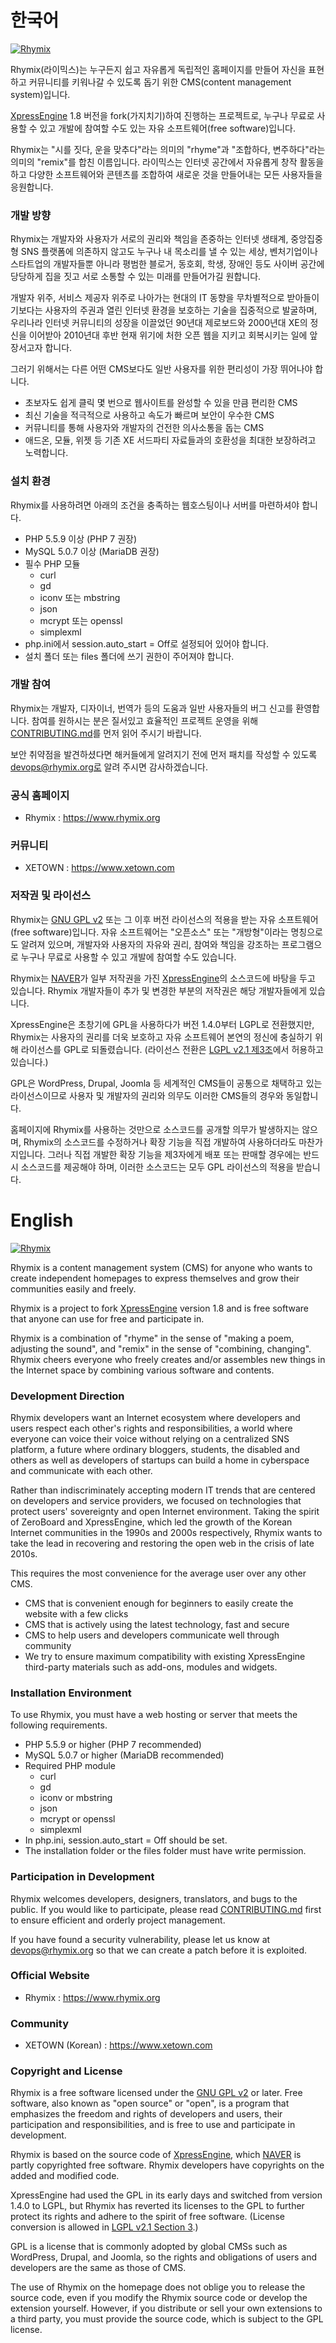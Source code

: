 # 한국어
[![Rhymix](https://cloud.githubusercontent.com/assets/8565457/12881857/7c3e69d6-ce90-11e5-94dc-8a592cf9ab7d.png)](https://www.rhymix.org)

Rhymix(라이믹스)는 누구든지 쉽고 자유롭게 독립적인 홈페이지를 만들어
자신을 표현하고 커뮤니티를 키워나갈 수 있도록 돕기 위한 CMS(content management system)입니다.

[XpressEngine](https://www.xpressengine.com) 1.8 버전을 fork(가지치기)하여 진행하는 프로젝트로,
누구나 무료로 사용할 수 있고 개발에 참여할 수도 있는 자유 소프트웨어(free software)입니다.

Rhymix는 "시를 짓다, 운을 맞추다"라는 의미의 "rhyme"과
"조합하다, 변주하다"라는 의미의 "remix"를 합친 이름입니다.
라이믹스는 인터넷 공간에서 자유롭게 창작 활동을 하고
다양한 소프트웨어와 콘텐츠를 조합하여 새로운 것을 만들어내는 모든 사용자들을 응원합니다.

### 개발 방향

Rhymix는 개발자와 사용자가 서로의 권리와 책임을 존중하는 인터넷 생태계,
중앙집중형 SNS 플랫폼에 의존하지 않고도 누구나 내 목소리를 낼 수 있는 세상,
벤처기업이나 스타트업의 개발자들뿐 아니라 평범한 블로거, 동호회, 학생, 장애인 등도
사이버 공간에 당당하게 집을 짓고 서로 소통할 수 있는 미래를 만들어가길 원합니다.

개발자 위주, 서비스 제공자 위주로 나아가는 현대의 IT 동향을 무차별적으로 받아들이기보다는
사용자의 주권과 열린 인터넷 환경을 보호하는 기술을 집중적으로 발굴하며,
우리나라 인터넷 커뮤니티의 성장을 이끌었던 90년대 제로보드와 2000년대 XE의 정신을 이어받아
2010년대 후반 현재 위기에 처한 오픈 웹을 지키고 회복시키는 일에 앞장서고자 합니다.

그러기 위해서는 다른 어떤 CMS보다도 일반 사용자를 위한 편리성이 가장 뛰어나야 합니다.

- 초보자도 쉽게 클릭 몇 번으로 웹사이트를 완성할 수 있을 만큼 편리한 CMS
- 최신 기술을 적극적으로 사용하고 속도가 빠르며 보안이 우수한 CMS
- 커뮤니티를 통해 사용자와 개발자의 건전한 의사소통을 돕는 CMS
- 애드온, 모듈, 위젯 등 기존 XE 서드파티 자료들과의 호환성을 최대한 보장하려고 노력합니다.

### 설치 환경

Rhymix를 사용하려면 아래의 조건을 충족하는 웹호스팅이나 서버를 마련하셔야 합니다.


- PHP 5.5.9 이상 (PHP 7 권장)
- MySQL 5.0.7 이상 (MariaDB 권장)
- 필수 PHP 모듈
  - curl
  - gd
  - iconv 또는 mbstring
  - json
  - mcrypt 또는 openssl
  - simplexml
- php.ini에서 session.auto_start = Off로 설정되어 있어야 합니다.
- 설치 폴더 또는 files 폴더에 쓰기 권한이 주어져야 합니다.

### 개발 참여

Rhymix는 개발자, 디자이너, 번역가 등의 도움과 일반 사용자들의 버그 신고를 환영합니다.
참여를 원하시는 분은 질서있고 효율적인 프로젝트 운영을 위해
[CONTRIBUTING.md](./CONTRIBUTING.md)를 먼저 읽어 주시기 바랍니다.

보안 취약점을 발견하셨다면 해커들에게 알려지기 전에 먼저 패치를 작성할 수 있도록
devops@rhymix.org로 알려 주시면 감사하겠습니다.

### 공식 홈페이지

- Rhymix : https://www.rhymix.org

### 커뮤니티

- XETOWN : https://www.xetown.com

### 저작권 및 라이선스

Rhymix는 [GNU GPL v2](http://korea.gnu.org/documents/copyleft/gpl.ko.html)
또는 그 이후 버전 라이선스의 적용을 받는 자유 소프트웨어(free software)입니다.
자유 소프트웨어는 "오픈소스" 또는 "개방형"이라는 명칭으로도 알려져 있으며,
개발자와 사용자의 자유와 권리, 참여와 책임을 강조하는 프로그램으로
누구나 무료로 사용할 수 있고 개발에 참여할 수도 있습니다.

Rhymix는 [NAVER](https://www.navercorp.com/)가 일부 저작권을 가진
[XpressEngine](https://www.xpressengine.com)의 소스코드에 바탕을 두고 있습니다.
Rhymix 개발자들이 추가 및 변경한 부분의 저작권은 해당 개발자들에게 있습니다.

XpressEngine은 초창기에 GPL을 사용하다가 버전 1.4.0부터 LGPL로 전환했지만,
Rhymix는 사용자의 권리를 더욱 보호하고 자유 소프트웨어 본연의 정신에 충실하기 위해 라이선스를 GPL로 되돌렸습니다.
(라이선스 전환은 [LGPL v2.1 제3조](http://korea.gnu.org/documents/copyleft/lgpl.ko.html#term3)에서 허용하고 있습니다.)

GPL은 WordPress, Drupal, Joomla 등 세계적인 CMS들이 공통으로 채택하고 있는 라이선스이므로
사용자 및 개발자의 권리와 의무도 이러한 CMS들의 경우와 동일합니다.

홈페이지에 Rhymix를 사용하는 것만으로 소스코드를 공개할 의무가 발생하지는 않으며,
Rhymix의 소스코드를 수정하거나 확장 기능을 직접 개발하여 사용하더라도 마찬가지입니다.
그러나 직접 개발한 확장 기능을 제3자에게 배포 또는 판매할 경우에는 반드시 소스코드를 제공해야 하며,
이러한 소스코드는 모두 GPL 라이선스의 적용을 받습니다.

# English
[![Rhymix](https://cloud.githubusercontent.com/assets/8565457/12881857/7c3e69d6-ce90-11e5-94dc-8a592cf9ab7d.png)](https://www.rhymix.org)

Rhymix is a content management system (CMS) for anyone who wants to create independent homepages to express themselves and grow their communities easily and freely.

Rhymix is a project to fork [XpressEngine](https://www.xpressengine.com) version 1.8 and is free software that anyone can use for free and participate in.

Rhymix is a combination of "rhyme" in the sense of "making a poem, adjusting the sound", and "remix" in the sense of "combining, changing".
Rhymix cheers everyone who freely creates and/or assembles new things in the Internet space by combining various software and contents.

### Development Direction

Rhymix developers want an Internet ecosystem where developers and users respect each other's rights and responsibilities, 
a world where everyone can voice their voice without relying on a centralized SNS platform, 
a future where ordinary bloggers, students, the disabled and others as well as developers of startups can build a home in cyberspace and communicate with each other.

Rather than indiscriminately accepting modern IT trends that are centered on developers and service providers, 
we focused on technologies that protect users' sovereignty and open Internet environment. Taking the spirit of ZeroBoard and XpressEngine, which led the growth of the Korean Internet communities in the 1990s and 2000s respectively, Rhymix wants to take the lead in recovering and restoring the open web in the crisis of late 2010s.


This requires the most convenience for the average user over any other CMS.

- CMS that is convenient enough for beginners to easily create the website with a few clicks
- CMS that is actively using the latest technology, fast and secure
- CMS to help users and developers communicate well through community
- We try to ensure maximum compatibility with existing XpressEngine third-party materials such as add-ons, modules and widgets.

### Installation Environment

To use Rhymix, you must have a web hosting or server that meets the following requirements.

- PHP 5.5.9 or higher (PHP 7 recommended)
- MySQL 5.0.7 or higher (MariaDB recommended)
- Required PHP module
  - curl
  - gd
  - iconv or mbstring
  - json
  - mcrypt or openssl
  - simplexml
- In php.ini, session.auto_start = Off should be set.
- The installation folder or the files folder must have write permission.

### Participation in Development

Rhymix welcomes developers, designers, translators, and bugs to the public.
If you would like to participate, please read [CONTRIBUTING.md](./CONTRIBUTING.md) first to ensure efficient and orderly project management.

If you have found a security vulnerability, please let us know at devops@rhymix.org so that we can create a patch before it is exploited.

### Official Website

- Rhymix : https://www.rhymix.org

### Community

- XETOWN (Korean) : https://www.xetown.com

### Copyright and License

Rhymix is a free software licensed under the [GNU GPL v2](http://korea.gnu.org/documents/copyleft/gpl.ko.html) or later.
Free software, also known as "open source" or "open", is a program that emphasizes the freedom and rights of developers and users, their participation and responsibilities, and is free to use and participate in development.

Rhymix is based on the source code of [XpressEngine](https://www.xpressengine.com), which [NAVER](https://www.navercorp.com/) is partly copyrighted free software.
Rhymix developers have copyrights on the added and modified code.

XpressEngine had used the GPL in its early days and switched from version 1.4.0 to LGPL, but Rhymix has reverted its licenses to the GPL to further protect its rights and adhere to the spirit of free software.
(License conversion is allowed in [LGPL v2.1 Section 3](https://www.gnu.org/licenses/old-licenses/lgpl-2.1.html).)

GPL is a license that is commonly adopted by global CMSs such as WordPress, Drupal, and Joomla, so the rights and obligations of users and developers are the same as those of CMS.

The use of Rhymix on the homepage does not oblige you to release the source code, even if you modify the Rhymix source code or develop the extension yourself.
However, if you distribute or sell your own extensions to a third party, you must provide the source code, which is subject to the GPL license.
